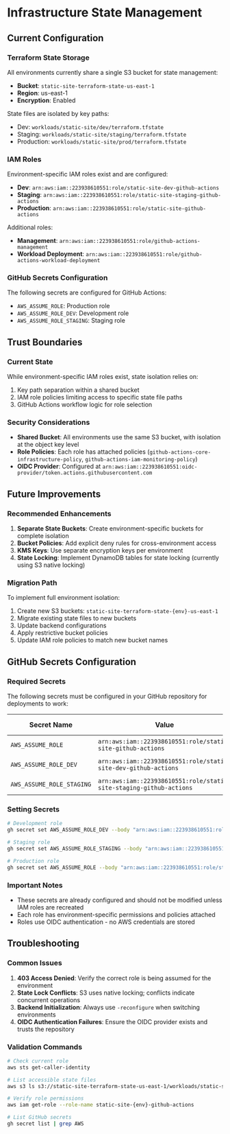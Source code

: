 # Infrastructure State Management

## Current Configuration

### Terraform State Storage
All environments currently share a single S3 bucket for state management:
- **Bucket**: `static-site-terraform-state-us-east-1`
- **Region**: us-east-1
- **Encryption**: Enabled

State files are isolated by key paths:
- Dev: `workloads/static-site/dev/terraform.tfstate`
- Staging: `workloads/static-site/staging/terraform.tfstate`
- Production: `workloads/static-site/prod/terraform.tfstate`

### IAM Roles
Environment-specific IAM roles exist and are configured:
- **Dev**: `arn:aws:iam::223938610551:role/static-site-dev-github-actions`
- **Staging**: `arn:aws:iam::223938610551:role/static-site-staging-github-actions`
- **Production**: `arn:aws:iam::223938610551:role/static-site-github-actions`

Additional roles:
- **Management**: `arn:aws:iam::223938610551:role/github-actions-management`
- **Workload Deployment**: `arn:aws:iam::223938610551:role/github-actions-workload-deployment`

### GitHub Secrets Configuration
The following secrets are configured for GitHub Actions:
- `AWS_ASSUME_ROLE`: Production role
- `AWS_ASSUME_ROLE_DEV`: Development role
- `AWS_ASSUME_ROLE_STAGING`: Staging role

## Trust Boundaries

### Current State
While environment-specific IAM roles exist, state isolation relies on:
1. Key path separation within a shared bucket
2. IAM role policies limiting access to specific state file paths
3. GitHub Actions workflow logic for role selection

### Security Considerations
- **Shared Bucket**: All environments use the same S3 bucket, with isolation at the object key level
- **Role Policies**: Each role has attached policies (`github-actions-core-infrastructure-policy`, `github-actions-iam-monitoring-policy`)
- **OIDC Provider**: Configured at `arn:aws:iam::223938610551:oidc-provider/token.actions.githubusercontent.com`

## Future Improvements

### Recommended Enhancements
1. **Separate State Buckets**: Create environment-specific buckets for complete isolation
2. **Bucket Policies**: Add explicit deny rules for cross-environment access
3. **KMS Keys**: Use separate encryption keys per environment
4. **State Locking**: Implement DynamoDB tables for state locking (currently using S3 native locking)

### Migration Path
To implement full environment isolation:
1. Create new S3 buckets: `static-site-terraform-state-{env}-us-east-1`
2. Migrate existing state files to new buckets
3. Update backend configurations
4. Apply restrictive bucket policies
5. Update IAM role policies to match new bucket names

## GitHub Secrets Configuration

### Required Secrets
The following secrets must be configured in your GitHub repository for deployments to work:

| Secret Name | Value | Purpose | Last Updated |
|------------|-------|---------|--------------|
| `AWS_ASSUME_ROLE` | `arn:aws:iam::223938610551:role/static-site-github-actions` | Production deployments | 2025-09-10 |
| `AWS_ASSUME_ROLE_DEV` | `arn:aws:iam::223938610551:role/static-site-dev-github-actions` | Development deployments | 2025-09-10 |
| `AWS_ASSUME_ROLE_STAGING` | `arn:aws:iam::223938610551:role/static-site-staging-github-actions` | Staging deployments | 2025-09-10 |

### Setting Secrets
```bash
# Development role
gh secret set AWS_ASSUME_ROLE_DEV --body "arn:aws:iam::223938610551:role/static-site-dev-github-actions"

# Staging role
gh secret set AWS_ASSUME_ROLE_STAGING --body "arn:aws:iam::223938610551:role/static-site-staging-github-actions"

# Production role
gh secret set AWS_ASSUME_ROLE --body "arn:aws:iam::223938610551:role/static-site-github-actions"
```

### Important Notes
- These secrets are already configured and should not be modified unless IAM roles are recreated
- Each role has environment-specific permissions and policies attached
- Roles use OIDC authentication - no AWS credentials are stored

## Troubleshooting

### Common Issues
1. **403 Access Denied**: Verify the correct role is being assumed for the environment
2. **State Lock Conflicts**: S3 uses native locking; conflicts indicate concurrent operations
3. **Backend Initialization**: Always use `-reconfigure` when switching environments
4. **OIDC Authentication Failures**: Ensure the OIDC provider exists and trusts the repository

### Validation Commands
```bash
# Check current role
aws sts get-caller-identity

# List accessible state files
aws s3 ls s3://static-site-terraform-state-us-east-1/workloads/static-site/

# Verify role permissions
aws iam get-role --role-name static-site-{env}-github-actions

# List GitHub secrets
gh secret list | grep AWS
```